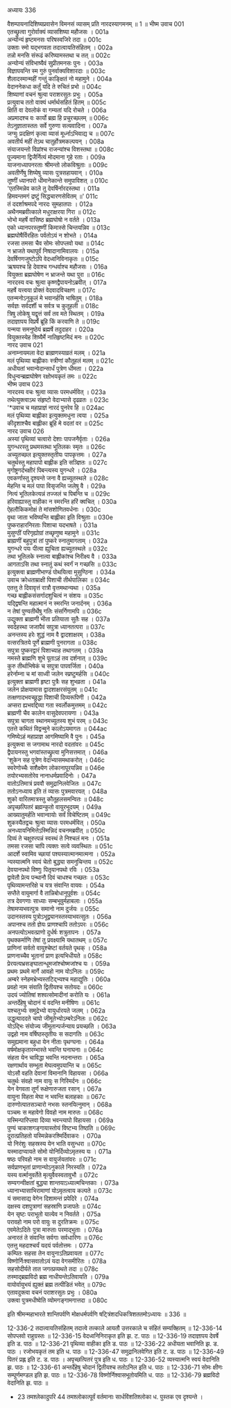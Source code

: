 अध्यायः 336

वैशम्पायनादिशिष्यप्रवासेन विमनसं व्यासम् प्रति नारदस्यागमनम् ॥ 1 ॥
भीष्म उवाच 	001  
एतच्छ्रुत्वा गुरोर्वाक्यं व्यासशिष्या महौजसः ।	001a  
अन्योन्यं हृष्टमनसः परिषस्वजिरे तदा ॥	001c  
उक्ताः स्मो यद्भगवता तदात्वायतिसंहितम् ।	002a  
तन्नो मनसि संरूढं करिष्यामस्तथा च तत् ॥	002c  
अन्योन्यं संविभाष्यैवं सुप्रीतमनसः पुनः ।	003a  
विज्ञापयन्ति स्म गुरुं पुनर्वाक्यविशारदाः ॥	003c  
शैलादस्मान्महीं गन्तुं काङ्क्षितं नो महामुने ।	004a  
वेदाननेकधा कर्तुं यदि ते रुचितं प्रभो ॥	004c  
शिष्याणां वचनं श्रुत्वा पराशरसुतः प्रभुः ।	005a  
प्रत्युवाच ततो वाक्यं धर्मार्थसहितं हितम् ॥	005c  
क्षितिं वा देवलोकं वा गम्यतां यदि रोचते ।	006a  
अप्रमादश्च वः कार्यो ब्रह्म हि प्रचुरच्छलम् ॥	006c  
तेऽनुज्ञातास्ततः सर्वे गुरुणा सत्यवादिना ।	007a  
जग्मुः प्रदक्षिणं कृत्वा व्यासं मूर्ध्नाऽभिवाद्य च ॥	007c  
अवतीर्य महीं तेऽथ चातुर्होत्रमकल्पयन् ।	008a  
संयाजयन्तो विप्रांश्च राजन्यांश्च विशस्तथा ॥	008c  
पूज्यमाना द्विजैर्नित्यं मोदमाना गृहे रताः ।	009a  
याजनाध्यापनरताः श्रीमन्तो लोकविश्रुताः ॥	009c  
अवतीर्णेषु शिष्येषु व्यासः पुत्रसहायवान् ।	010a  
तूष्णीं ध्यानपरो धीमानेकान्ते समुपाविशत् ॥	010c  
\'एतस्मिन्नेव काले तु देवर्षिर्नारदस्तथा ।	011a  
हिमवन्तमगं द्रष्टुं सिद्धचारणसेवितम् ॥\'	011c  
तं ददर्शाश्रमपदे नारदः सुमहातपाः ।	012a  
अथैनमब्रवीत्काले मधुराक्षरया गिरा ॥	012c  
भोभो महर्षे वासिष्ठ ब्रह्मघोषो न वर्तते ।	013a  
एको ध्यानपरस्तूष्णीं किमास्से चिन्तयन्निव ॥	013c  
ब्रह्मघोषैर्विरहितः पर्वतोऽयं न शोभते ।	014a  
रजसा तमसा चैव सोमः सोपप्लवो यथा ॥	014c  
न भ्राजते यथापूर्वं निषादानामिवालयः ।	015a  
देवर्षिगणजुष्टोऽपि वेदध्वनिविनाकृतः ॥	015c  
ऋषयश्च हि देवाश्च गन्धर्वाश्च महौजसः ।	016a  
वियुक्ता ब्रह्मघोषेण न भ्राजन्ते यथा पुरा ॥	016c  
नारदस्य वचः श्रुत्वा कृष्णद्वैपायनोऽब्रवीत् ।	017a  
महर्षे यत्त्वया प्रोक्तं वेदवादविचक्षण ॥	017c  
एतन्मनोऽनुकूलं मे भवानर्हसि भाषितुम् ।	018a  
सर्वज्ञः सर्वदर्शी च सर्वत्र च कुतूहली ॥	018c  
त्रिषु लोकेषु यद्वृत्तं सर्वं तव मते स्थितम् ।	019a  
तदाज्ञापय विप्रर्षे ब्रूहि किं करवाणि ते ॥	019c  
यन्मया समनुष्ठेयं ब्रह्मर्षे तदुदाहर ।	020a  
वियुक्तस्येह शिष्यैर्मे नातिहृष्टमिदं मनः ॥	020c  
नारद उवाच 	021  
अनाम्नायमला वेदा ब्राह्मणस्याव्रतं मलम् ।	021a  
मलं पृथिव्या बाह्लीकाः स्त्रीणां कौतूहलं मलम् ॥	021c  
अधीयतां भवान्वेदान्सार्धं पुत्रेण धीमता ।	022a  
विधुन्वन्ब्रह्मघोषेण रक्षोभयकृतं तमः ॥	022c  
भीष्म उवाच 	023  
नारदस्य वचः श्रुत्वा व्यासः परमधर्मवित् ।	023a  
तथेत्युक्त्वाऽथ संहृष्टो वेदाभ्यासे दृढव्रतः ॥	023c  
\'*उवाच च महाप्राज्ञं नारदं पुनरेव हि ॥	024ac  
मलं पृथिव्या बाह्लीका इत्युक्तमधुना त्वया ।	025a  
कीदृशाश्चैव बाह्लीका ब्रूहि मे वदतां वर ॥	025c  
नारद उवाच 	026  
अस्यां पृथिव्यां चत्वारो देशाः पापजनैर्वृताः ।	026a  
युगन्धरस्तु प्रथमस्तथा भूतिलकः स्मृतः ॥	026c  
अच्युतच्छल इत्युक्तस्तृतीयः पापकृत्तमः ।	027a  
चतुर्थस्तु महापापो बाह्लीक इति सञ्ज्ञितः ॥	027c  
मृगोष्ट्रगर्दभक्षीरं पिबन्त्यस्य युगन्धरे ।	028a  
एवकर्णास्तु दृश्यन्ते जना वै ह्यच्युतस्थले ॥	028c  
मेहन्ति च मलं पापा विसृजन्ति जलेषु वै ।	029a  
नित्यं भूतिलकेत्यन्नं तज्जलं च पिबन्ति च ॥	029c  
हरिवाह्यास्तु वाहीका न स्मरन्ति हरिं क्वचित् ।	030a  
ऐहलौकिकमोक्षं ते मांसशोणितवर्धनाः ।	030c  
वृथा जाता भविष्यन्ति बाह्लीका इति विश्रुताः ॥	030e  
पुष्कराहारनिरताः पिशाचा यदभाषते ।	031a  
मुसुण्ठीं परिगृह्योग्रां तच्छृणुष्व महामुने ॥	031c  
ब्राह्मणीं बहुपुत्रां तां पुष्करे स्नातुमागताम् ।	032a  
युगन्धरे पयः पीत्वा ह्युचिता ह्यच्युतस्थले ॥	032c  
तथा भूतिलके स्नात्वा बाह्लीकांश्च निरीक्ष्य वै ।	033a  
आगताऽसि तथा स्नातुं कथं स्वर्गं न गच्छसि ॥	033c  
इत्युक्त्वा ब्राह्मणीभाण्डं पोथयित्वा मुसुण्ठिना ।	034a  
उवाच क्रोधताम्राक्षी पिशाची तीर्थपालिका ॥	034c  
एतत्तु ते दिवावृत्तं रात्रौ वृत्तमथान्यथा ।	035a  
गच्छ बाह्लीकसंसर्गादशुचित्वं न संशयः ॥	035c  
यद्द्विषन्ति महात्मानं न स्मरन्ति जनार्दनम् ।	036a  
न तेषां पुण्यतीर्थेषु गतिः संसर्गिणामपि ॥	036c  
उद्युक्ता ब्राह्मणी भीता प्रतियाता सुतैः सह ।	037a  
स्वदेहस्था जजापैवं सपुत्रा ध्यानतत्परा ॥	037c  
अनन्तस्य हरेः शुद्धं नाम वै द्वादशाक्षरम् ।	038a  
वत्सरत्रितये पूर्णे ब्राह्मणी पुनरागता ॥	038c  
सपुत्रा पुष्करद्वारं पिशाच्याह तथागतम् ।	039a  
नमस्ते ब्राह्मणि शुभे पूताऽहं तव दर्शनात् ॥	039c  
कुरु तीर्थाभिषेकं च सपुत्रा पापवर्जिता ।	040a  
हरेर्नाम्ना च मां साध्वी जलेन स्प्रष्टुमर्हसि ॥	040c  
इत्युक्ता ब्राह्मणी हृष्टा पुत्रैः सह शुभव्रता ।	041a  
जलेन प्रोक्षयामास द्वादशाक्षरसंयुतम् ॥	041c  
तत्क्षणादभवच्छुद्धा पिशाची दिव्यरूपिणी ।	042a  
अप्सरा ह्यभवद्दिव्या गता स्वर्लोकमुत्तमम् ॥	042c  
ब्राह्मणी चैव कालेन वासुदेवपरायणा ।	043a  
सपुत्रा चागता स्थानमच्युतस्य शुभं परम् ॥	043c  
एतत्ते कथितं विद्वन्मुने कालोऽयमागतः ॥	044ac  
गमिष्येऽहं महाप्राज्ञ आगमिष्यामि वै पुनः ।	045a  
इत्युक्त्वा स जगामाथ नारदो वदतांवरः ॥	045c  
द्वैपायनस्तु भगवांस्तच्छ्रुत्वा मुनिसत्तमात् ।	046a  
\'शुकेन सह पुत्रेण वेदाभ्यासमथाकरोत् ।	046c  
स्वरेणोच्चैः सशैक्ष्येण लोकानापूरयन्निव ॥	046e  
तयोरभ्यसतोरेव नानाधर्मप्रवादिनोः ।	047a  
वातोऽतिमात्रं प्रववौ समुद्रानिलवेजितः ॥	047c  
ततोऽनध्याय इति तं व्यासः पुत्रमवारयत् ।	048a  
शुको वारितमात्रस्तु कौतूहलसमन्वितः ॥	048c  
अपृच्छत्पितरं ब्रह्मन्कुतो वायुरभूदयम् ।	049a  
आख्यातुमर्हति भवान्वायोः सर्वं विचेष्टितम् ॥	049c  
शुकस्यैतद्वचः श्रुत्वा व्यासः परमधर्मवित् ।	050a  
अनध्यायनिमित्तेऽस्मिन्निदं वचनमब्रवीत् ॥	050c  
दिव्यं ते चक्षुरुत्पन्नं स्वस्थं ते निश्चलं मनः ।	051a  
तमसा रजसा चापि त्यक्तः सत्वे व्यवस्थितः ॥	051c  
आदर्शे स्वामिव च्छायां पश्यस्यात्मानमात्मना ।	052a  
न्यस्यात्मनि स्वयं चेतो बुद्ध्या समनुचिन्तय ॥	052c  
देवयानपथो विष्णुः पितृयानपथो रविः ।	053a  
द्वावेतौ प्रेत्य पन्थानौ दिवं चाधश्च गच्छतः ॥	053c  
पृथिव्यामन्तरिक्षे च यत्र संवान्ति वायवः ।	054a  
सप्तैते वायुमार्गा वै तान्निबोधानुपूर्वशः ॥	054c  
तत्र देवगणाः साध्याः सम्बभूवुर्महाबलाः ।	055a  
तेषामप्यभवत्पुत्रः समानो नाम दुर्जयः ॥	055c  
उदानस्तस्य पुत्रोऽभूद्व्यानस्तस्याभवत्सुतः ।	056a  
अपानश्च ततो ज्ञेयः प्राणश्चापि ततोऽपरः ॥	056c  
अनपत्योऽभवत्प्राणो दुर्धर्षः शत्रुतापनः ।	057a  
पृथक्कर्माणि तेषां तु प्रवक्ष्यामि यथातथम् ॥	057c  
प्राणिनां सर्वतो वायुश्चेष्टां वर्तयते पृथक् ।	058a  
प्राणनाच्चैव भूतानां प्राण इत्यभिधीयते ॥	058c  
प्रेरयत्यभ्रसङ्घातान्धूमजांश्चोष्मजांश्च यः ।	059a  
प्रथमः प्रथमे मार्गे आवहो नाम योऽनिलः ॥	059c  
अम्बरे स्नेहमभ्रेभ्यस्तटिद्भ्यश्च महाद्युतिः ।	060a  
प्रवहो नाम संवाति द्वितीयश्च सतोयदः ॥	060c  
उदयं ज्योतिषां शश्वत्सोमादीनां करोति यः ।	061a  
अन्तर्देहेषु चोदानं यं वदन्ति मनीषिणः ॥	061c  
यश्चतुर्भ्यः समुद्रेभ्यो वायुर्धारयते जलम् ।	062a  
उद्धृत्याददते चापो जीमूतेभ्योऽम्बरेऽनिलः ॥	062c  
योऽद्भिः संयोज्य जीमूतान्पर्जन्याय प्रयच्छति ।	063a  
उद्वहो नाम वर्षिष्ठस्तृतीयः स सदागतिः ॥	063c  
समुह्यमाना बहुधा येन नीताः पृथग्घनाः ।	064a  
वर्षमोक्षकृतारम्भास्ते भवन्ति घनाघनाः ॥	064c  
संहता येन चाविद्धा भवन्ति नदनान्तराः ।	065a  
रक्षणार्थाय सम्भूता मेघत्वमुपयान्ति च ॥	065c  
योऽसौ वहति देवानां विमानानि विहायसा ।	066a  
चतुर्थः संवहो नाम वायुः स गिरिमर्दनः ॥	066c  
येन वेगवता तूर्णं रूक्षेणारुजता रसान् ।	067a  
वायुना विहता मेघा न भवन्ति बलाहकाः ॥	067c  
दारुणोत्पातसञ्चारो नभसः स्तनयित्नुमान् ।	068a  
पञ्चमः स महावेगो विवहो नाम मारुतः ॥	068c  
यस्मिन्पारिप्लवा दिव्या भवन्त्यापो विहायसा ।	069a  
पुण्यं चाकाशगङ्गायास्तोयं विष्टभ्य तिष्ठति ॥	069c  
दूरात्प्रतिहतो यस्मिन्नेकरश्मिर्दिवाकरः ।	070a  
यो निरंशुः सहस्रस्य येन भाति वसुन्धरा ॥	070c  
यस्मादाप्यायते सोमो योनिर्दिव्योऽमृतस्य यः ।	071a  
षष्ठः परिवहो नाम स वायुर्जयतांवरः ॥	071c  
सर्वप्राणभृतां प्राणान्योऽनुकाले निरस्यति ।	072a  
यस्य वर्त्मानुवर्तेते मृत्युवैवस्वतावुभौ ॥	072c  
सम्यगन्वीक्षतां बुद्ध्या शान्तयाऽध्यात्मचिन्तकाः ।	073a  
ध्यानाभ्यासाभिरामाणां योऽमृतत्वाय कल्पते ॥	073c  
यं समासाद्य वेगेन दिशामन्तं प्रपेदिरे ।	074a  
दक्षस्य दशपुत्राणां सहस्राणि प्रजापतेः ॥	074c  
येन सृष्टः पराभूतो यात्येव न निवर्तते ।	075a  
परावहो नाम परो वायुः स दुरतिक्रमः ॥	075c  
एवमेतेऽदितेः पुत्रा मारुताः परमाद्भुताः ।	076a  
अनारतं ते संवान्ति सर्वगाः सर्वधारिणः ॥	076c  
एतत्तु महदाश्चर्यं यदयं पर्वतोत्तमः ।	077a  
कम्पितः सहसा तेन वायुनाऽतिप्रवायता ॥	077c  
विष्णोर्निःश्वासवातोऽयं यदा वेगसमीरितः ।	078a  
सहसोदीर्यते तात जगत्प्रव्यथते तदा ॥	078c  
तस्माद्ब्रह्मविदो ब्रह्म नाधीयन्तेऽतिवायति ।	079a  
वायोर्वायुभयं ह्युक्तं ब्रह्म तत्पीडितं भवेत् ॥	079c  
एतावदुक्त्वा वचनं पराशरसुतः प्रभुः ।	080a  
उक्त्वा पुत्रमधीष्वेति व्योमगङ्गामगात्तदा ॥ 	080c  

इति श्रीमन्महाभारते शान्तिपर्वणि मोक्षधर्मपर्वणि षट्त्रिंशदधिकत्रिशततमोऽध्यायः ॥ 336 ॥

12-336-2 तदात्वायतिसंहितम् तदात्वे तत्काले आयतौ उत्तरकाले च संहितं सम्यक्हितम् ॥ 12-336-14 सोपप्लवो राहुग्रस्तः ॥ 12-336-15 वेदध्वनिनिराकृत इति झ. ट. पाठः ॥ 12-336-19 तदाज्ञापय देवर्षे इति ड. पाठः ॥ 12-336-21 पृथिव्या वाहीका इति ड. पाठः ॥ 12-336-22 अधीयता भवानिति झ. ड. पाठः । रजोभयकृतं तम इति ध. पाठः ॥ 12-336-47 समुद्रानिलवेगित इति ट. ड. पाठः ॥ 12-336-49 पितरं प्रह्ल इति ट. ड. पाठः । अपृच्छत्पितरं पुत्र इति ध. पाठः ॥ 12-336-52 व्यस्यात्मनि स्वयं वेदानिति झ. पाठः ॥ 12-336-61 अन्तर्देहेषु चोदानं द्वितीयश्च ततोऽनिल इति ध. पाठः ॥ 12-336-71 सोमः क्षीणः सम्पूर्णमण्डल इति झ. पाठः ॥ 12-336-78 विष्णोर्निश्वासभूतोयमिति ध. पाठः ॥ 12-336-79 ब्रह्मविदो वेदानिति झ. पाठः ॥ 

* 23 तमश्लेकादुपरि 44 तमश्लोकात्पूर्वं वर्तमानाः सार्धविंशतिश्लोका ध. पुस्तक एव दृश्यन्ते ।
